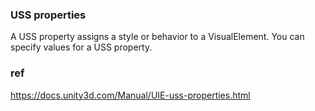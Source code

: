 ### USS properties

A USS property assigns a style or behavior to a VisualElement. You can specify values for a USS property.



### ref 
https://docs.unity3d.com/Manual/UIE-uss-properties.html
